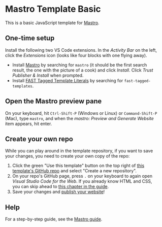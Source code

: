 # Mastro Template Basic

This is a basic JavaScript template for [Mastro](https://mastrojs.github.io).

## One-time setup

Install the following two VS Code extensions. In the _Activity Bar_ on the left, click the _Extensions_ icon (looks like four blocks with one flying away).

- Install [Mastro](https://marketplace.visualstudio.com/items?itemName=mastro.mastro-vscode-extension) by searching for `mastro` (it should be the first search result, the one with the picture of a cook) and click _Install_. Click _Trust Publisher & Install_ when prompted.
- Install [FAST Tagged Template Literals](https://marketplace.visualstudio.com/items?itemName=ms-fast.fast-tagged-templates) by searching for `fast-tagged-templates`.


## Open the Mastro preview pane

On your keyboard, hit `Ctrl-Shift-P` (Windows or Linux) or `Command-Shift-P` (Mac), type `mastro`, and when the _mastro: Preview and Generate Website_ item appears, hit enter.


## Create your own repo

While you can play around in the template repository, if you want to save your changes, you need to create your own copy of the repo:

1. Click the green "Use this template" button on the top right of [this template's GitHub repo](https://github.com/mastrojs/template-basic) and select "Create a new repository".
2. On your repo's GitHub page, press `.` on your keyboard to again open _Visual Studio Code for the Web_. If you already know HTML and CSS, you can skip ahead to [this chapter in the guide](https://mastrojs.github.io/guide/multiple-pages-with-shared-components/).
3. Save your changes and [publish your website](https://mastrojs.github.io/guide/html/#publish-your-website)!


## Help

For a step-by-step guide, see the [Mastro guide](https://mastrojs.github.io/guide/setup/).
